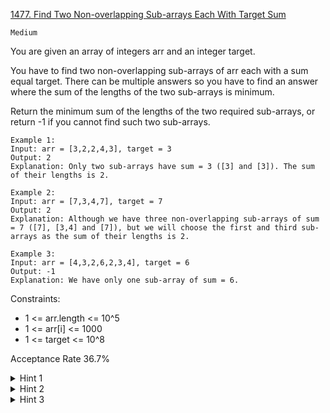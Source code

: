 [1477. Find Two Non-overlapping Sub-arrays Each With Target Sum](https://leetcode.com/problems/find-two-non-overlapping-sub-arrays-each-with-target-sum/description/)

`Medium`

You are given an array of integers arr and an integer target.

You have to find two non-overlapping sub-arrays of arr each with a sum equal target. There can be multiple answers so you have to find an answer where the sum of the lengths of the two sub-arrays is minimum.

Return the minimum sum of the lengths of the two required sub-arrays, or return -1 if you cannot find such two sub-arrays.

```
Example 1:
Input: arr = [3,2,2,4,3], target = 3
Output: 2
Explanation: Only two sub-arrays have sum = 3 ([3] and [3]). The sum of their lengths is 2.

Example 2:
Input: arr = [7,3,4,7], target = 7
Output: 2
Explanation: Although we have three non-overlapping sub-arrays of sum = 7 ([7], [3,4] and [7]), but we will choose the first and third sub-arrays as the sum of their lengths is 2.

Example 3:
Input: arr = [4,3,2,6,2,3,4], target = 6
Output: -1
Explanation: We have only one sub-array of sum = 6.
``` 

Constraints:

- 1 <= arr.length <= 10^5
- 1 <= arr[i] <= 1000
- 1 <= target <= 10^8

Acceptance Rate
36.7%

<details>
<summary>Hint 1</summary>

Let's create two arrays prefix and suffix where prefix[i] is the minimum length of sub-array ends before i and has sum = k, suffix[i] is the minimum length of sub-array starting at or after i and has sum = k.

</details>

<details>
<summary>Hint 2</summary>

The answer we are searching for is min(prefix[i] + suffix[i]) for all values of i from 0 to n-1 where n == arr.length.

</details>

<details>
<summary>Hint 3</summary>

If you are still stuck with how to build prefix and suffix, you can store for each index i the length of the sub-array starts at i and has sum = k or infinity otherwise, and you can use it to build both prefix and suffix.

</details>